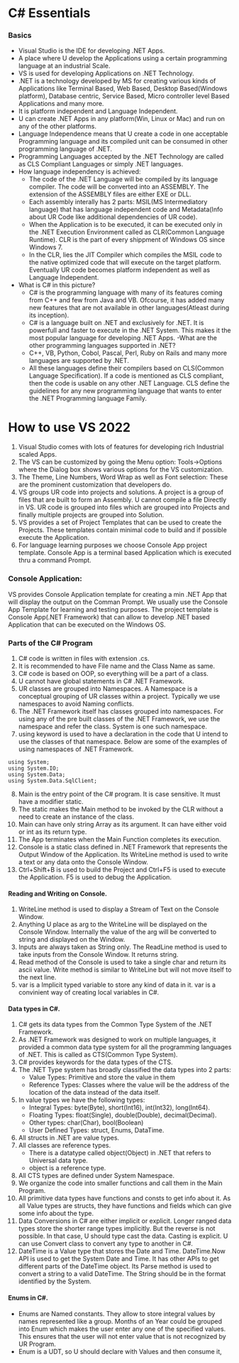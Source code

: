 # C# Essentials
### Basics
- Visual Studio is the IDE for developing .NET Apps. 
- A place where U develop the Applications using a certain programming language at an industrial Scale. 
- VS is used for developing Applications on .NET Technology.
- .NET is a technology developed by MS for creating various kinds of Applications like Terminal Based, Web Based, Desktop Based(Windows platform), Database centric, Service Based, Micro controller level Based Applications and many more. 
- It is platform independent and Language Independent. 
- U can create .NET Apps in any platform(Win, Linux or Mac) and run on any of the other platforms.
- Language Independence means that U create a code in one acceptable Programming language and its compiled unit can be consumed in other programming language of .NET.
- Programming Languages accepted by the .NET Technology are called as CLS Compliant Languages or simply .NET languages.
- How language independency is achieved:
	- The code of the .NET Language will be compiled by its language compiler. The code will be converted into an ASSEMBLY. The extension of the ASSEMBLY files are either EXE or DLL.
	- Each assembly interally has 2 parts: MSIL(MS Intermediatory language) that has language independent code and Metadata(Info about UR Code like additional dependencies of UR code).
	- When the Application is to be executed, it can be executed only in the .NET Execution Environment called as CLR(Common Language Runtime). CLR is the part of every shippment of Windows OS since Windows 7.
	- In the CLR, lies the JIT Compiler which compiles the MSIL code to the native optimized code that will execute on the target platform. Eventually UR code becomes platform independent as well as Language Independent.
- What is C# in this picture?
	- C# is the programming language with many of its features coming from C++ and few from Java and VB. Ofcourse, it has added many new features that are not available in other languages(Atleast during its inception).
	- C# is a language built on .NET and exclusively for .NET. It is powerfull and faster to execute in the .NET System. This makes it the most popular language for developing .NET Apps. 
-What are the other programming languages supported in .NET?
	- C++, VB, Python, Cobol, Pascal, Perl, Ruby on Rails and many more languages are supported by .NET. 
	- All these languages define their compilers based on CLS(Common Language Specification). If a code is mentioned as CLS compliant, then the code is usable on any other .NET Language. CLS define the guidelines for any new programming language that wants to enter the .NET Programming language Family. 
	
# How to use VS 2022
1. Visual Studio comes with lots of features for developing rich Industrial scaled Apps. 
2. The VS can be customized by going the Menu option: Tools->Options where the Dialog box shows various options for the VS customization. 
3. The Theme, Line Numbers, Word Wrap as well as Font selection: These are the prominent customization that developers do. 
4. VS groups UR code into projects and solutions. A project is a group of files that are built to form an Assembly. U cannot compile a file Directly in VS. UR code is grouped into files which are grouped into Projects and finally multiple projects are grouped into Solution. 
5. VS provides a set of Project Templates that can be used to create the Projects. These templates contain minimal code to build and if possible execute the Application. 
6. For language learning purposes we choose Console App project template. Console App is a terminal based Application which is executed thru a command Prompt.

### Console Application:
VS provides Console Application template for creating a min .NET App that will display the output on the Comman Prompt. We usually use the Console App Template for learning and testing purposes. 
The project template is Console App(.NET Framework) that can allow to develop .NET based Application that can be executed on the Windows OS. 

### Parts of the C# Program
1. C# code is written in files with extension .cs. 
2. It is recommended to have File name and the Class Name as same. 
3. C# code is based on OOP, so everything will be a part of a class. 
4. U cannot have global statements in C# .NET Framework.
5. UR classes are grouped into Namespaces. A Namespace is a conceptual grouping of UR classes within a project. Typically we use namespaces to avoid Naming conflicts. 
6. The .NET Framework itself has classes grouped into namespaces. For using any of the pre built classes of the .NET Framework, we use the namespace and refer the class. System is one such namespace. 
7. using keyword is used to have a declaration in the code that U intend to use the classes of that namespace. Below are some of the examples of using namespaces of .NET Framework. 
```
using System;
using System.IO;
using System.Data;
using System.Data.SqlClient;

```
8. Main is the entry point of the C# program. It is case sensitive. It must have a modifier static.
9. The static makes the Main method to be invoked by the CLR without a need to create an instance of the class. 
10. Main can have only string Array as its argument. It can have either void or int as its return type. 
11. The App terminates when the Main Function completes its execution. 
12. Console is a static class defined in .NET Framework that represents the Output Window of the Application. Its WriteLine method is used to write a text or any data onto the Console Window.
13. Ctrl+Shift+B is used to build the Project and Ctrl+F5 is used to execute the Application. F5 is used to debug the Application. 

#### Reading and Writing on Console.
1. WriteLine method is used to display a Stream of Text on the Console Window. 
2. Anything U place as arg to the WriteLine will be displayed on the Console Window. Internally the value of the arg will be converted to string and displayed on the Window. 
3. Inputs are always taken as String only. The ReadLine method is used to take inputs from the Console Window. It returns string. 
4. Read method of the Console is used to take a single char and return its ascii value. Write method is similar to WriteLine but will not move itself to the next line. 
5. var is a Implicit typed variable to store any kind of data in it. var is a convinient way of creating local variables in C#. 

#### Data types in C#.
1. C# gets its data types from the Common Type System of the .NET Framework. 
2. As .NET Framework was designed to work on multiple languages, it provided a common data type system for all the programming languages of .NET. This is called as CTS(Common Type System). 
3. C# provides keywords for the data types of the CTS. 
4. The .NET Type system has broadly classified the data types into 2 parts:
	- Value Types: Primitive and store the value in them
	- Reference Types: Classes where the value will be the address of the location of the data instead of the data itself.
5. In value types we have the following types:
	- Integral Types: byte(Byte), short(Int16), int(Int32), long(Int64). 
	- Floating Types: float(Single), double(Double), decimal(Decimal).
	- Other types: char(Char), bool(Boolean)
	- User Defined Types: struct, Enums, DataTime.
6. All structs in .NET are value types. 
7. All classes are reference types.
	- There is a datatype called object(Object) in .NET that refers to Universal data type. 
	- object is a reference type. 
8. All CTS types are defined under System Namespace. 
9. We organize the code into smaller functions and call them in the Main Program. 
10. All primitive data types have functions and consts to get info about it. As all Value types are structs, they have functions and fields which can give some info  about the type. 
11. Data Conversions in C# are either implicit or explicit. Longer ranged data types store the shorter range types implicitly. But the reverse is not possible. In that case, U should type cast the data. Casting is explicit. U can use Convert class to convert any type to another in C#.
12. DateTime is a Value type that stores the Date and Time. DateTime.Now API is used to get the System Date and Time. It has other APIs to get different parts of the DateTime object. Its Parse method is used to convert a string to a valid DateTime. The String should be in the format identified by the System. 

#### Enums in C#.
- Enums are Named constants. They allow to store integral values by names represented like a group. Months of an Year could be grouped into Enum which makes the user enter any one of the specified values. This ensures that the user will not enter value that is not recognized by UR Program. 
- Enum is a UDT, so U should declare with Values and then consume it, 









   






  
  	
	
	

   

